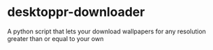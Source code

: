 desktoppr-downloader
====================

A python script that lets your download wallpapers for any resolution greater than or equal to your own
